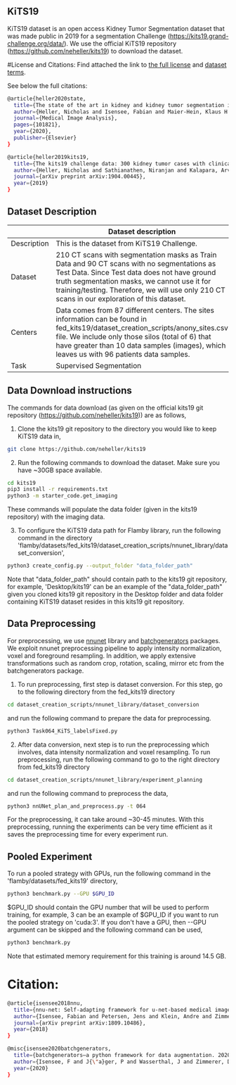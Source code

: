 ## KiTS19

KiTS19 dataset is an open access Kidney Tumor Segmentation dataset that was made public in 2019 for a segmentation Challenge (https://kits19.grand-challenge.org/data/).
We use the official KiTS19 repository (https://github.com/neheller/kits19) to download the dataset. 

#License and Citations:
Find attached the link to [the full license](https://data.donders.ru.nl/doc/dua/CC-BY-NC-SA-4.0.html?0) and [dataset terms](https://kits19.grand-challenge.org/data/).

See below the full citations:
```bash
@article{heller2020state,
  title={The state of the art in kidney and kidney tumor segmentation in contrast-enhanced CT imaging: Results of the KiTS19 Challenge},
  author={Heller, Nicholas and Isensee, Fabian and Maier-Hein, Klaus H and Hou, Xiaoshuai and Xie, Chunmei and Li, Fengyi and Nan, Yang and Mu, Guangrui and Lin, Zhiyong and Han, Miofei and others},
  journal={Medical Image Analysis},
  pages={101821},
  year={2020},
  publisher={Elsevier}
}

@article{heller2019kits19,
  title={The kits19 challenge data: 300 kidney tumor cases with clinical context, ct semantic segmentations, and surgical outcomes},
  author={Heller, Nicholas and Sathianathen, Niranjan and Kalapara, Arveen and Walczak, Edward and Moore, Keenan and Kaluzniak, Heather and Rosenberg, Joel and Blake, Paul and Rengel, Zachary and Oestreich, Makinna and others},
  journal={arXiv preprint arXiv:1904.00445},
  year={2019}
}
```

## Dataset Description

|                   | Dataset description 
| ----------------- | -----------------------------------------------
| Description       | This is the dataset from KiTS19 Challenge.
| Dataset           | 210 CT scans with segmentation masks as Train Data and 90 CT scans with no segmentations as Test Data. Since Test data does not have ground truth segmentation masks, we cannot use it for training/testing. Therefore, we will use only 210 CT scans in our exploration of this dataset. 
| Centers           | Data comes from 87 different centers. The sites information can be found in fed_kits19/dataset_creation_scripts/anony_sites.csv file. We include only those silos (total of 6) that have greater than 10 data samples (images), which leaves us with 96 patients data samples.
| Task              | Supervised Segmentation



## Data Download instructions
The commands for data download
(as given on the official kits19 git repository (https://github.com/neheller/kits19)) are as follows,

1. Clone the kits19 git repository to the directory you would like to keep KiTS19 data in,
```bash
git clone https://github.com/neheller/kits19
```

2. Run the following commands to download the dataset. Make sure you have ~30GB space available.
```bash
cd kits19
pip3 install -r requirements.txt
python3 -m starter_code.get_imaging
```
These commands will populate the data folder (given in the kits19 repository) with the imaging data. 

3. To configure the KiTS19 data path for Flamby library, run the following command in the directory 'flamby/datasets/fed_kits19/dataset_creation_scripts/nnunet_library/dataset_conversion',
```bash
python3 create_config.py --output_folder "data_folder_path" 
```
Note that "data_folder_path" should contain path to the kits19 git repository, for example, 'Desktop/kits19' can be an example of the "data_folder_path" given you cloned kits19 git repository in the Desktop folder and data folder containing KiTS19 dataset resides in this kits19 git repository.
## Data Preprocessing   
For preprocessing, we use [nnunet](https://github.com/MIC-DKFZ/nnUNet) library and [batchgenerators](https://github.com/MIC-DKFZ/batchgenerators) packages. We exploit nnunet preprocessing pipeline
to apply intensity normalization, voxel and foreground resampling. In addition, we apply extensive transformations such as random crop, rotation, scaling, mirror etc from the batchgenerators package. 

1. To run preprocessing, first step is dataset conversion. For this step, go to the following directory from the fed_kits19 directory
```bash
cd dataset_creation_scripts/nnunet_library/dataset_conversion
```
and run the following command to prepare the data for preprocessing.
```bash
python3 Task064_KiTS_labelsFixed.py 
```
2. After data conversion, next step is to run the preprocessing which involves, data intensity normalization and voxel resampling. To run preprocessing, run the following command to go to the right directory from fed_kits19 directory
```bash
cd dataset_creation_scripts/nnunet_library/experiment_planning
```
and run the following command to preprocess the data,
```bash
python3 nnUNet_plan_and_preprocess.py -t 064
```
For the preprocessing, it can take around ~30-45 minutes. 
With this preprocessing, running the experiments can be very time efficient as it saves the preprocessing time for every experiment run.

## Pooled Experiment
To run a pooled strategy with GPUs, run the following command in the 'flamby/datasets/fed_kits19' directory,
```bash
python3 benchmark.py --GPU $GPU_ID
```
$GPU_ID should contain the GPU number that will be used to perform training, for example, 3 can be an example of $GPU_ID if you want to run the pooled strategy on 'cuda:3'. 
If you don't have a GPU, then --GPU argument can be skipped and the following command can be used,
```bash
python3 benchmark.py 
```
Note that estimated memory requirement for this training is around 14.5 GB.

# Citation:
```bash
@article{isensee2018nnu,
  title={nnu-net: Self-adapting framework for u-net-based medical image segmentation},
  author={Isensee, Fabian and Petersen, Jens and Klein, Andre and Zimmerer, David and Jaeger, Paul F and Kohl, Simon and Wasserthal, Jakob and Koehler, Gregor and Norajitra, Tobias and Wirkert, Sebastian and others},
  journal={arXiv preprint arXiv:1809.10486},
  year={2018}
}

@misc{isensee2020batchgenerators,
  title={batchgenerators—a python framework for data augmentation. 2020},
  author={Isensee, F and J{\"a}ger, P and Wasserthal, J and Zimmerer, D and Petersen, J and Kohl, S and others},
  year={2020}
}
```


